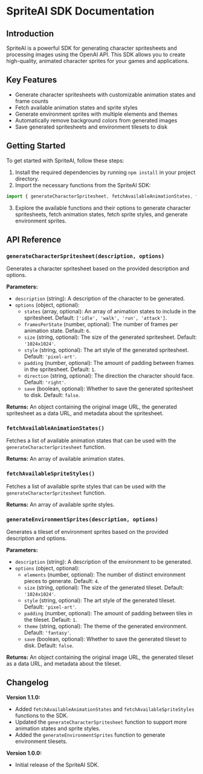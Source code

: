 # SpriteAI SDK Documentation

## Introduction

SpriteAI is a powerful SDK for generating character spritesheets and processing images using the OpenAI API. This SDK allows you to create high-quality, animated character sprites for your games and applications.

## Key Features

- Generate character spritesheets with customizable animation states and frame counts
- Fetch available animation states and sprite styles
- Generate environment sprites with multiple elements and themes
- Automatically remove background colors from generated images
- Save generated spritesheets and environment tilesets to disk

## Getting Started

To get started with SpriteAI, follow these steps:

1. Install the required dependencies by running `npm install` in your project directory.
2. Import the necessary functions from the SpriteAI SDK:

```javascript
import { generateCharacterSpritesheet, fetchAvailableAnimationStates, fetchAvailableSpriteStyles, generateEnvironmentSprites } from 'spriteAI';
```

3. Explore the available functions and their options to generate character spritesheets, fetch animation states, fetch sprite styles, and generate environment sprites.

## API Reference

### `generateCharacterSpritesheet(description, options)`

Generates a character spritesheet based on the provided description and options.

**Parameters:**
- `description` (string): A description of the character to be generated.
- `options` (object, optional):
  - `states` (array, optional): An array of animation states to include in the spritesheet. Default: `['idle', 'walk', 'run', 'attack']`.
  - `framesPerState` (number, optional): The number of frames per animation state. Default: `6`.
  - `size` (string, optional): The size of the generated spritesheet. Default: `'1024x1024'`.
  - `style` (string, optional): The art style of the generated spritesheet. Default: `'pixel-art'`.
  - `padding` (number, optional): The amount of padding between frames in the spritesheet. Default: `1`.
  - `direction` (string, optional): The direction the character should face. Default: `'right'`.
  - `save` (boolean, optional): Whether to save the generated spritesheet to disk. Default: `false`.

**Returns:**
An object containing the original image URL, the generated spritesheet as a data URL, and metadata about the spritesheet.

### `fetchAvailableAnimationStates()`

Fetches a list of available animation states that can be used with the `generateCharacterSpritesheet` function.

**Returns:**
An array of available animation states.

### `fetchAvailableSpriteStyles()`

Fetches a list of available sprite styles that can be used with the `generateCharacterSpritesheet` function.

**Returns:**
An array of available sprite styles.

### `generateEnvironmentSprites(description, options)`

Generates a tileset of environment sprites based on the provided description and options.

**Parameters:**
- `description` (string): A description of the environment to be generated.
- `options` (object, optional):
  - `elements` (number, optional): The number of distinct environment pieces to generate. Default: `4`.
  - `size` (string, optional): The size of the generated tileset. Default: `'1024x1024'`.
  - `style` (string, optional): The art style of the generated tileset. Default: `'pixel-art'`.
  - `padding` (number, optional): The amount of padding between tiles in the tileset. Default: `1`.
  - `theme` (string, optional): The theme of the generated environment. Default: `'fantasy'`.
  - `save` (boolean, optional): Whether to save the generated tileset to disk. Default: `false`.

**Returns:**
An object containing the original image URL, the generated tileset as a data URL, and metadata about the tileset.

## Changelog

**Version 1.1.0:**
- Added `fetchAvailableAnimationStates` and `fetchAvailableSpriteStyles` functions to the SDK.
- Updated the `generateCharacterSpritesheet` function to support more animation states and sprite styles.
- Added the `generateEnvironmentSprites` function to generate environment tilesets.

**Version 1.0.0:**
- Initial release of the SpriteAI SDK.

